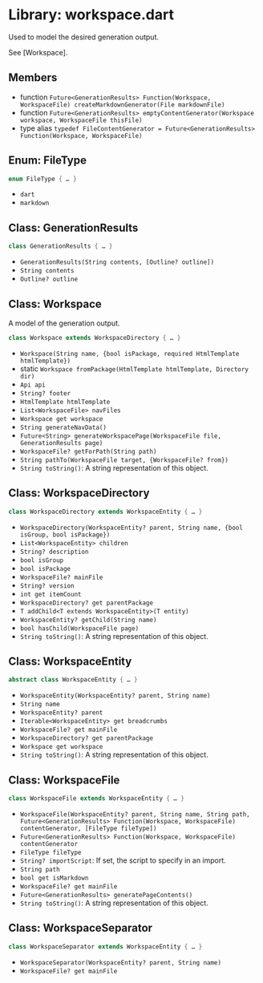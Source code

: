 # Library: workspace.dart

Used to model the desired generation output.

See [Workspace].

## Members

- function `Future<GenerationResults> Function(Workspace, WorkspaceFile) createMarkdownGenerator(File markdownFile)`
- function `Future<GenerationResults> emptyContentGenerator(Workspace workspace, WorkspaceFile thisFile)`
- type alias `typedef FileContentGenerator = Future<GenerationResults> Function(Workspace, WorkspaceFile)`

## Enum: FileType

```dart
enum FileType { … }
```

- `dart`
- `markdown`

## Class: GenerationResults

```dart
class GenerationResults { … }
```

- `GenerationResults(String contents, [Outline? outline])`
- `String contents`
- `Outline? outline`

## Class: Workspace

A model of the generation output.

```dart
class Workspace extends WorkspaceDirectory { … }
```

- `Workspace(String name, {bool isPackage, required HtmlTemplate htmlTemplate})`
- static `Workspace fromPackage(HtmlTemplate htmlTemplate, Directory dir)`
- `Api api`
- `String? footer`
- `HtmlTemplate htmlTemplate`
- `List<WorkspaceFile> navFiles`
- `Workspace get workspace`
- `String generateNavData()`
- `Future<String> generateWorkspacePage(WorkspaceFile file, GenerationResults page)`
- `WorkspaceFile? getForPath(String path)`
- `String pathTo(WorkspaceFile target, {WorkspaceFile? from})`
- `String toString()`: A string representation of this object.

## Class: WorkspaceDirectory

```dart
class WorkspaceDirectory extends WorkspaceEntity { … }
```

- `WorkspaceDirectory(WorkspaceEntity? parent, String name, {bool isGroup, bool isPackage})`
- `List<WorkspaceEntity> children`
- `String? description`
- `bool isGroup`
- `bool isPackage`
- `WorkspaceFile? mainFile`
- `String? version`
- `int get itemCount`
- `WorkspaceDirectory? get parentPackage`
- `T addChild<T extends WorkspaceEntity>(T entity)`
- `WorkspaceEntity? getChild(String name)`
- `bool hasChild(WorkspaceFile page)`
- `String toString()`: A string representation of this object.

## Class: WorkspaceEntity

```dart
abstract class WorkspaceEntity { … }
```

- `WorkspaceEntity(WorkspaceEntity? parent, String name)`
- `String name`
- `WorkspaceEntity? parent`
- `Iterable<WorkspaceEntity> get breadcrumbs`
- `WorkspaceFile? get mainFile`
- `WorkspaceDirectory? get parentPackage`
- `Workspace get workspace`
- `String toString()`: A string representation of this object.

## Class: WorkspaceFile

```dart
class WorkspaceFile extends WorkspaceEntity { … }
```

- `WorkspaceFile(WorkspaceEntity? parent, String name, String path, Future<GenerationResults> Function(Workspace, WorkspaceFile) contentGenerator, [FileType fileType])`
- `Future<GenerationResults> Function(Workspace, WorkspaceFile) contentGenerator`
- `FileType fileType`
- `String? importScript`: If set, the script to specify in an import.
- `String path`
- `bool get isMarkdown`
- `WorkspaceFile? get mainFile`
- `Future<GenerationResults> generatePageContents()`
- `String toString()`: A string representation of this object.

## Class: WorkspaceSeparator

```dart
class WorkspaceSeparator extends WorkspaceEntity { … }
```

- `WorkspaceSeparator(WorkspaceEntity? parent, String name)`
- `WorkspaceFile? get mainFile`
